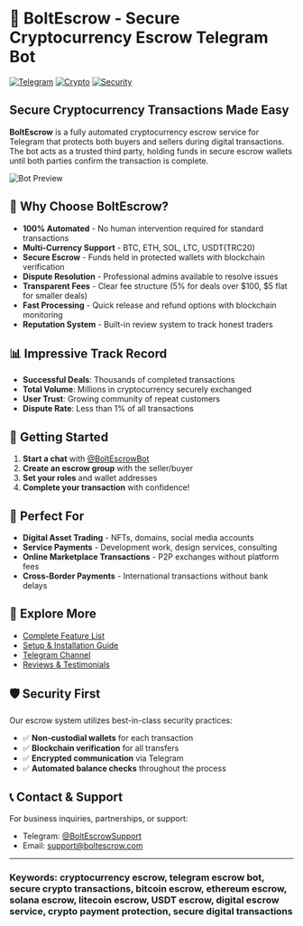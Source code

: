 # 🔐 BoltEscrow - Secure Cryptocurrency Escrow Telegram Bot

[![Telegram](https://img.shields.io/badge/Telegram-Bot-blue.svg)](https://t.me/BoltEscrowBot)
[![Crypto](https://img.shields.io/badge/Crypto-Escrow-orange.svg)](https://github.com/FundKal/BoltEscrowBot)
[![Security](https://img.shields.io/badge/Security-Guaranteed-green.svg)](https://t.me/BoltEscrowVouches)

## Secure Cryptocurrency Transactions Made Easy

**BoltEscrow** is a fully automated cryptocurrency escrow service for Telegram that protects both buyers and sellers during digital transactions. The bot acts as a trusted third party, holding funds in secure escrow wallets until both parties confirm the transaction is complete.

![Bot Preview](https://i.ibb.co/placeholder-image-link.jpg)

## 🌟 Why Choose BoltEscrow?

- **100% Automated** - No human intervention required for standard transactions
- **Multi-Currency Support** - BTC, ETH, SOL, LTC, USDT(TRC20)
- **Secure Escrow** - Funds held in protected wallets with blockchain verification
- **Dispute Resolution** - Professional admins available to resolve issues
- **Transparent Fees** - Clear fee structure (5% for deals over $100, $5 flat for smaller deals)
- **Fast Processing** - Quick release and refund options with blockchain monitoring
- **Reputation System** - Built-in review system to track honest traders

## 📊 Impressive Track Record

- **Successful Deals**: Thousands of completed transactions
- **Total Volume**: Millions in cryptocurrency securely exchanged
- **User Trust**: Growing community of repeat customers
- **Dispute Rate**: Less than 1% of all transactions

## 🚀 Getting Started

1. **Start a chat** with [@BoltEscrowBot](https://t.me/BoltEscrowBot)
2. **Create an escrow group** with the seller/buyer
3. **Set your roles** and wallet addresses
4. **Complete your transaction** with confidence!

## 💼 Perfect For

- **Digital Asset Trading** - NFTs, domains, social media accounts
- **Service Payments** - Development work, design services, consulting
- **Online Marketplace Transactions** - P2P exchanges without platform fees
- **Cross-Border Payments** - International transactions without bank delays

## 📑 Explore More

- [Complete Feature List](./documentation/FEATURES.md)
- [Setup & Installation Guide](./documentation/SETUP.md)
- [Telegram Channel](https://t.me/BoltEscrowUpdates)
- [Reviews & Testimonials](https://t.me/BoltEscrowVouches)

## 🛡️ Security First

Our escrow system utilizes best-in-class security practices:

- ✅ **Non-custodial wallets** for each transaction
- ✅ **Blockchain verification** for all transfers
- ✅ **Encrypted communication** via Telegram
- ✅ **Automated balance checks** throughout the process

## 📞 Contact & Support

For business inquiries, partnerships, or support:
- Telegram: [@BoltEscrowSupport](https://t.me/BoltEscrowSupport)
- Email: support@boltescrow.com

---

### Keywords: cryptocurrency escrow, telegram escrow bot, secure crypto transactions, bitcoin escrow, ethereum escrow, solana escrow, litecoin escrow, USDT escrow, digital escrow service, crypto payment protection, secure digital transactions
